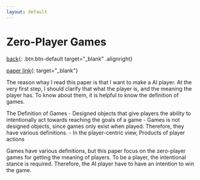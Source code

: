 ```yaml
---
layout: default
---
```


# Zero-Player Games
[back](../sc2ai){: .btn.btn-default target="_blank" .alignright}

[paper link](http://ieeexplore.ieee.org/document/6637024/){: target="_blank"}

The reason whay I read this paper is that I want to make a AI player. At the very first step, I should clarify that what the player is, and the meaning the player has. To know about them, it is helpful to know the definition of games.

The Definition of Games 
	- Designed objects that give players the ability to intentionally act towards reaching the goals of a game
	- Games is not designed objects, since games only exist when played. Therefore, they have various definitions.
	- In the player-centric view, Products of player actions

Games have various definitions, but this paper focus on the zero-player games for getting the meaning of players. To be a player, the intentional stance is required. Therefore, the AI player have to have an intention to win the game. 